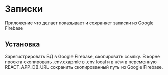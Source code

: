 # Записки

Приложение что делает показывает и сохраняет записки из Google Firebase

## Установка

Зарегистрировать БД в Google Firebase, скопировать ссылку.
В корне проекта скопировать .env.exapmle в .env.local и в нём в переменную REACT_APP_DB_URL сохранить скопированный путь из Google Firebase.
